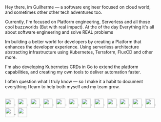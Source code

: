 <div>
   <p>Hey there, im Guilherme — a software engineer focused on cloud world, and sometimes other other tech adventures too.<p/>
      <p>Currently, I'm focused on Platform engineering, Serverless and all those cool buzzworlds (But with real impact). At the of the day Everything it's all about software engineering and solve REAL problems</p>
      <p>Im building a better world for developers by creating a Platform that enhances the developer experience. Using serverless architecture abstracting infrastructure using Kubernetes, Terraform, FluxCD and other more.</p> 
      I'm also developing Kubernetes CRDs in Go to extend the platform capabilities, and creating my own tools to deliver automation faster.</p>
   <p>I often question what I truly know — so I make it a habit to document everything I learn to help both myself and my team grow.</p>
<div/>
   <br>
 <div>
    <a href="ArgoCD">
            <img src="https://cdn.jsdelivr.net/gh/devicons/devicon/icons/argocd/argocd-original.svg" width="30" height="30" align="center"/>
   <a/>
      &nbsp
    <a href="Jenkins">
            <img src="https://cdn.jsdelivr.net/gh/devicons/devicon/icons/jenkins/jenkins-original.svg" width="30" height="30" align="center"/>
   <a/>
      &nbsp  
   <a href="Gitlab">
            <img src="https://cdn.jsdelivr.net/gh/devicons/devicon/icons/gitlab/gitlab-original.svg" width="30" height="30" align="center"/>
   <a/>
      &nbsp
    <a href="https://git-scm.com/">
      <img src="https://cdn.jsdelivr.net/gh/devicons/devicon/icons/git/git-original.svg"  width="30" height="30" align="center" />
    <a/>
      &nbsp
   <a href="https://www.python.org/">
            <img src="https://cdn.jsdelivr.net/gh/devicons/devicon/icons/python/python-original.svg" width="30" height="30" align="center">
   <a/>
      &nbsp
   <a href="Prometheus">
            <img src="https://cdn.jsdelivr.net/gh/devicons/devicon/icons/prometheus/prometheus-original.svg" width="30" height="30"    align="center"/>
   <a/>
      &nbsp
   <a href="Grafana">
            <img src="https://cdn.jsdelivr.net/gh/devicons/devicon/icons/grafana/grafana-original.svg" width="30" height="30" align="center"/>
   <a/>
      &nbsp
  <a href="https://www.terraform.io/">
            <img src="https://cdn.jsdelivr.net/gh/devicons/devicon/icons/terraform/terraform-original.svg" width="30" height="30" align="center"/>
   <a/>
      &nbsp
    <a href="https://www.docker.com/">
            <img src="https://cdn.jsdelivr.net/gh/devicons/devicon/icons/docker/docker-original.svg" width="30" height="30" align="center"/>
    <a/>
      &nbsp
  <a href="https://kubernetes.io/">
    <img src="https://cdn.jsdelivr.net/gh/devicons/devicon/icons/kubernetes/kubernetes-plain.svg" width="30" height="30" align="center"/>
    <a/>
     &nbsp
   <a href="Ansbile">
    <img src="https://cdn.jsdelivr.net/gh/devicons/devicon/icons/ansible/ansible-original.svg" width="30" height="30" align="center"/>
    <a/>
     &nbsp
   <a href="Vagrant">
    <img src="https://cdn.jsdelivr.net/gh/devicons/devicon/icons/vagrant/vagrant-original.svg" width="30" height="30" align="center"/>
   <a/>
   &nbsp
<a href="AWS">
    <img src="https://cdn.jsdelivr.net/gh/devicons/devicon/icons/amazonwebservices/amazonwebservices-plain-wordmark.svg" width="30" height="30" align="center"/>
<a/>
   &nbsp
  <a href="https://azure.microsoft.com/pt-br/">
    <img src="https://cdn.jsdelivr.net/gh/devicons/devicon/icons/azure/azure-original.svg" width="30" height="30" align="center"/>
  <a/>
</div>



























